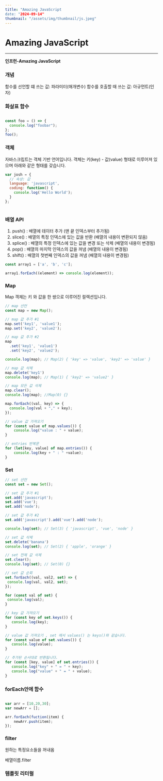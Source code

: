 ```yaml
---
title: "Amazing JavaScript
date: "2024-09-14"
thumbnail: "/assets/img/thumbnail/js.jpeg"
---
```


# Amazing JavaScript
---

**인프런-Amazing JavaScript**


### 개념

함수를 선언할 떄 쓰는 값: 파라미터(매개변수)
함수를 호출할 때 쓰는 값: 아규먼트(인자)


### 화살표 함수
```javascript

const foo = () => {
  console.log("foobar");
};
foo();

```


### 객체
자바스크립트는 객체 기반 언어입니다. 객체는 키(key) - 값(value) 형태로 이루어져 있으며 아래와 같은 형태를 갖습니다.

```javascript
var josh = {
  // 속성: 값
  language: 'javascript',
  coding: function() {
    console.log('Hello World');
  }
};
 
```

### 배열 API
1. push() : 배열에 데이터 추가 (맨 끝 인덱스부터 추가됨)
2. slice() : 배열의 특정 인덱스에 있는 값을 반환 (배열의 내용이 변환되지 않음)
3. splice() : 배열의 특정 인덱스에 있는 값을 변경 또는 삭제 (배열의 내용이 변경됨)
4. pop() : 배열의 마지막 인덱스의 값을 꺼냄 (배열의 내용이 변경됨)
5. shift() : 배열의 첫번째 인덱스의 값을 꺼냄 (배열의 내용이 변경됨)

```javascript
const array1 = ['a', 'b', 'c'];

array1.forEach((element) => console.log(element));
```

### Map

Map 객체는 키 와 값을 한 쌍으로 이루어진 컬렉션입니다.

```javascript
// map 선언
const map = new Map();

// map 값 추가 #1
map.set('key1', 'value1');
map.set('key2', 'value2');

// map 값 추가 #2
map
  .set('key1', 'value1')
  .set('key2', 'value2');

console.log(map); // Map(2) { 'key' => 'value', 'key2' => 'value' }

// map 값 삭제
map.delete('key1')
console.log(map); // Map(1) { 'key2' => 'value2' }

// map 모든 값 삭제
map.clear();
console.log(map); //Map(0) {}

map.forEach((val, key) => {
  console.log(val + "," + key);
});

// value 값 가져오기
for (const value of map.values()) {
    console.log("value : " + value);
}

// entries 반복문
for (let[key, value] of map.entries()) {
    console.log(key + " : " +value);
}

```


### Set

```javascript
// set 선언
const set = new Set();

// set 값 추가 #1
set.add('javascript');
set.add('vue');
set.add('node');

// set 값 추가 #2
set.add('javascript').add('vue').add('node');

console.log(set); // Set(3) { 'javascript', 'vue', 'node' }

// set 값 삭제
set.delete('banana')
console.log(set); // Set(2) { 'apple', 'orange' }

// set 전체 값 삭제
set.clear();
console.log(set); // Set(0) {}

// set 값 순회
set.forEach((val, val2, set) => {
 console.log(val, val2, set);
});

for (const val of set) {
 console.log(val);
}

// key 값 가져오기
for (const key of set.keys()) {
   console.log(key);
}

// value 값 가져오기 , set 에서 values() 는 keys()와 같습니다.
for (const value of set.values()) {
   console.log(value);
}

// 추가된 순서대로 반환됩니다.
for (const [key, value] of set.entries()) {
   console.log("key" + " = " + key);
   console.log("value" + " = " + value);
}

```

### forEach안에 함수

```javascript

var arr = [10,20,30];
var newArr = [];

arr.forEach(fuction(item) {
    newArr.push(item);
});

```


### filter

원하는 특정요소들을 꺼내옴

배열이름.filter


### 템플릿 리터럴

